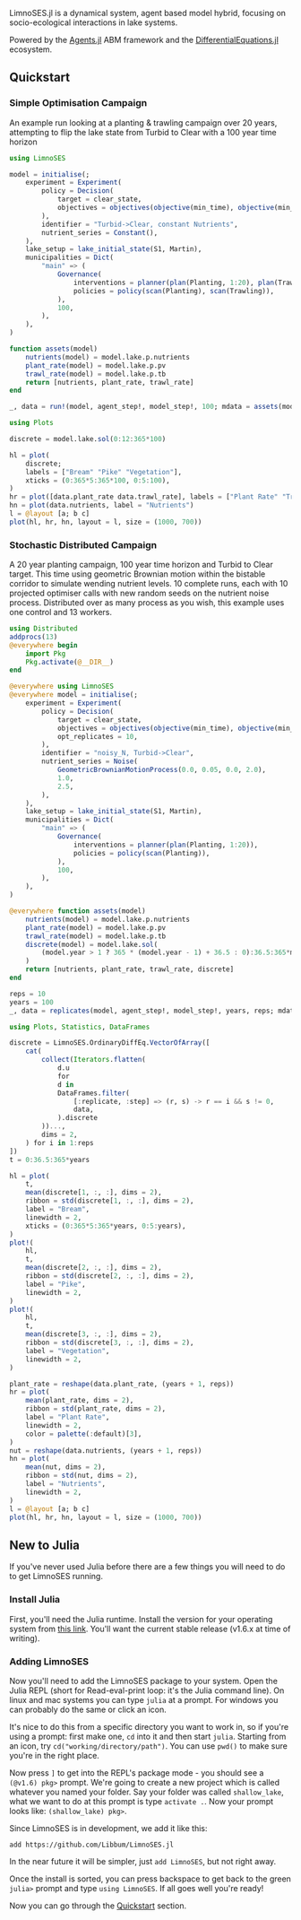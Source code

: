 LimnoSES.jl is a dynamical system, agent based model hybrid, focusing on socio-ecological interactions in lake systems.

Powered by the [Agents.jl](https://github.com/JuliaDynamics/Agents.jl) ABM framework and the [DifferentialEquations.jl](https://github.com/SciML/DifferentialEquations.jl) ecosystem.

## Quickstart

### Simple Optimisation Campaign

An example run looking at a planting & trawling campaign over 20 years, attempting to flip the lake state from Turbid to Clear with a 100 year time horizon

```julia
using LimnoSES

model = initialise(;
    experiment = Experiment(
        policy = Decision(
            target = clear_state,
            objectives = objectives(objective(min_time), objective(min_cost)),
        ),
        identifier = "Turbid->Clear, constant Nutrients",
        nutrient_series = Constant(),
    ),
    lake_setup = lake_initial_state(S1, Martin),
    municipalities = Dict(
        "main" => (
            Governance(
                interventions = planner(plan(Planting, 1:20), plan(Trawling, 1:20)),
                policies = policy(scan(Planting), scan(Trawling)),
            ),
            100,
        ),
    ),
)

function assets(model)
    nutrients(model) = model.lake.p.nutrients
    plant_rate(model) = model.lake.p.pv
    trawl_rate(model) = model.lake.p.tb
    return [nutrients, plant_rate, trawl_rate]
end

_, data = run!(model, agent_step!, model_step!, 100; mdata = assets(model))

using Plots

discrete = model.lake.sol(0:12:365*100)

hl = plot(
    discrete;
    labels = ["Bream" "Pike" "Vegetation"],
    xticks = (0:365*5:365*100, 0:5:100),
)
hr = plot([data.plant_rate data.trawl_rate], labels = ["Plant Rate" "Trawl Rate"])
hn = plot(data.nutrients, label = "Nutrients")
l = @layout [a; b c]
plot(hl, hr, hn, layout = l, size = (1000, 700))
```

### Stochastic Distributed Campaign

A 20 year planting campaign, 100 year time horizon and Turbid to Clear target. This time using geometric Brownian motion within the bistable corridor to simulate wending nutrient levels. 10 complete runs, each with 10 projected optimiser calls with new random seeds on the nutrient noise process.
Distributed over as many process as you wish, this example uses one control and 13 workers.

```julia
using Distributed
addprocs(13)
@everywhere begin
    import Pkg
    Pkg.activate(@__DIR__)
end

@everywhere using LimnoSES
@everywhere model = initialise(;
    experiment = Experiment(
        policy = Decision(
            target = clear_state,
            objectives = objectives(objective(min_time), objective(min_cost)),
            opt_replicates = 10,
        ),
        identifier = "noisy_N, Turbid->Clear",
        nutrient_series = Noise(
            GeometricBrownianMotionProcess(0.0, 0.05, 0.0, 2.0),
            1.0,
            2.5,
        ),
    ),
    lake_setup = lake_initial_state(S1, Martin),
    municipalities = Dict(
        "main" => (
            Governance(
                interventions = planner(plan(Planting, 1:20)),
                policies = policy(scan(Planting)),
            ),
            100,
        ),
    ),
)

@everywhere function assets(model)
    nutrients(model) = model.lake.p.nutrients
    plant_rate(model) = model.lake.p.pv
    trawl_rate(model) = model.lake.p.tb
    discrete(model) = model.lake.sol(
        (model.year > 1 ? 365 * (model.year - 1) + 36.5 : 0):36.5:365*model.year,
    )
    return [nutrients, plant_rate, trawl_rate, discrete]
end

reps = 10
years = 100
_, data = replicates(model, agent_step!, model_step!, years, reps; mdata = assets(model))

using Plots, Statistics, DataFrames

discrete = LimnoSES.OrdinaryDiffEq.VectorOfArray([
    cat(
        collect(Iterators.flatten(
            d.u
            for
            d in
            DataFrames.filter(
                [:replicate, :step] => (r, s) -> r == i && s != 0,
                data,
            ).discrete
        ))...,
        dims = 2,
    ) for i in 1:reps
])
t = 0:36.5:365*years

hl = plot(
    t,
    mean(discrete[1, :, :], dims = 2),
    ribbon = std(discrete[1, :, :], dims = 2),
    label = "Bream",
    linewidth = 2,
    xticks = (0:365*5:365*years, 0:5:years),
)
plot!(
    hl,
    t,
    mean(discrete[2, :, :], dims = 2),
    ribbon = std(discrete[2, :, :], dims = 2),
    label = "Pike",
    linewidth = 2,
)
plot!(
    hl,
    t,
    mean(discrete[3, :, :], dims = 2),
    ribbon = std(discrete[3, :, :], dims = 2),
    label = "Vegetation",
    linewidth = 2,
)

plant_rate = reshape(data.plant_rate, (years + 1, reps))
hr = plot(
    mean(plant_rate, dims = 2),
    ribbon = std(plant_rate, dims = 2),
    label = "Plant Rate",
    linewidth = 2,
    color = palette(:default)[3],
)
nut = reshape(data.nutrients, (years + 1, reps))
hn = plot(
    mean(nut, dims = 2),
    ribbon = std(nut, dims = 2),
    label = "Nutrients",
    linewidth = 2,
)
l = @layout [a; b c]
plot(hl, hr, hn, layout = l, size = (1000, 700))
```

## New to Julia

If you've never used Julia before there are a few things you will need to do to get LimnoSES running.

### Install Julia

First, you'll need the Julia runtime. Install the version for your operating system from [this link](https://julialang.org/downloads/). You'll want the current stable release (v1.6.x at time of writing).

### Adding LimnoSES

Now you'll need to add the LimnoSES package to your system. Open the Julia REPL (short for Read-eval-print loop: it's the Julia command line). On linux and mac systems you can type `julia` at a prompt. For windows you can probably do the same or click an icon.

It's nice to do this from a specific directory you want to work in, so if you're using a prompt: first make one, `cd` into it and then start `julia`. Starting from an icon, try `cd("working/directory/path")`. You can use `pwd()` to make sure you're in the right place.

Now press `]` to get into the REPL's package mode - you should see a `(@v1.6) pkg>` prompt. We're going to create a new project which is called whatever you named your folder.
Say your folder was called `shallow_lake`, what we want to do at this prompt is type `activate .`. Now your prompt looks like: `(shallow_lake) pkg>`.

Since LimnoSES is in development, we add it like this:

`add https://github.com/Libbum/LimnoSES.jl`

In the near future it will be simpler, just `add LimnoSES`, but not right away.

Once the install is sorted, you can press backspace to get back to the green `julia>` prompt and type `using LimnoSES`. If all goes well you're ready!

Now you can go through the [Quickstart](@ref) section.
